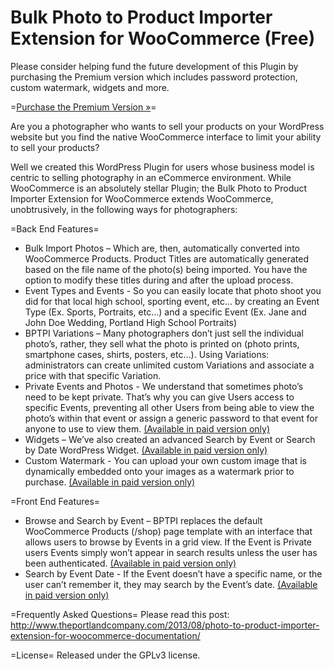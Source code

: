 Bulk Photo to Product Importer Extension for WooCommerce (Free)
===============================================================
Please consider helping fund the future development of this Plugin by purchasing the Premium version which includes password protection, custom watermark, widgets and more.

=[Purchase the Premium Version &#187;](www.theportlandcompany.com/shop/custom-web-applications/photo-to-product-importer-wordpress-plugin-for-woocommerce/)=

Are you a photographer who wants to sell your products on your WordPress website but you find the native WooCommerce interface to limit your ability to sell your products?

Well we created this WordPress Plugin for users whose business model is centric to selling photography in an eCommerce environment. While WooCommerce is an absolutely stellar Plugin; the Bulk Photo to Product Importer Extension for WooCommerce extends WooCommerce, unobtrusively, in the following ways for photographers:

=Back End Features=

* Bulk Import Photos – Which are, then, automatically converted into WooCommerce Products. Product Titles are automatically generated based on the file name of the photo(s) being imported. You have the option to modify these titles during and after the upload process.
* Event Types and Events - So you can easily locate that photo shoot you did for that local high school, sporting event, etc… by creating an Event Type (Ex. Sports, Portraits, etc…) and a specific Event (Ex. Jane and John Doe Wedding, Portland High School Portraits)
* BPTPI Variations – Many photographers don’t just sell the individual photo’s, rather, they sell what the photo is printed on (photo prints, smartphone cases, shirts, posters, etc…). Using Variations: administrators can create unlimited custom Variations and associate a price with that specific Variation. 
* Private Events and Photos - We understand that sometimes photo’s need to be kept private. That’s why you can give Users access to specific Events, preventing all other Users from being able to view the photo’s within that event or assign a generic password to that event for anyone to use to view them. [(Available in paid version only)](www.theportlandcompany.com/shop/custom-web-applications/photo-to-product-importer-wordpress-plugin-for-woocommerce/)
* Widgets – We’ve also created an advanced Search by Event or Search by Date WordPress Widget. [(Available in paid version only)](www.theportlandcompany.com/shop/custom-web-applications/photo-to-product-importer-wordpress-plugin-for-woocommerce/)
* Custom Watermark - You can upload your own custom image that is dynamically embedded onto your images as a watermark prior to purchase. [(Available in paid version only)](www.theportlandcompany.com/shop/custom-web-applications/photo-to-product-importer-wordpress-plugin-for-woocommerce/)

=Front End Features=

* Browse and Search by Event – BPTPI replaces the default WooCommerce Products (/shop) page template with an interface that allows users to browse by Events in a grid view. If the Event is Private users Events simply won’t appear in search results unless the user has been authenticated. [(Available in paid version only)](www.theportlandcompany.com/shop/custom-web-applications/photo-to-product-importer-wordpress-plugin-for-woocommerce/)
* Search by Event Date - If the Event doesn’t have a specific name, or the user can’t remember it, they may search by the Event’s date. [(Available in paid version only)](www.theportlandcompany.com/shop/custom-web-applications/photo-to-product-importer-wordpress-plugin-for-woocommerce/)

=Frequently Asked Questions=
Please read this post: http://www.theportlandcompany.com/2013/08/photo-to-product-importer-extension-for-woocommerce-documentation/

=License=
Released under the GPLv3 license.